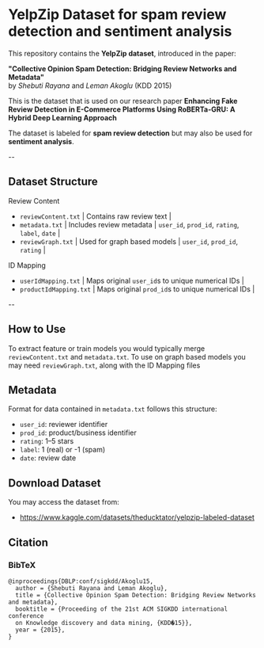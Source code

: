 # YelpZip Dataset for spam review detection and sentiment analysis

This repository contains the **YelpZip dataset**, introduced in the paper:

**"Collective Opinion Spam Detection: Bridging Review Networks and Metadata"**  
by *Shebuti Rayana* and *Leman Akoglu* (KDD 2015)

This is the dataset that is used on our research paper **Enhancing Fake Review Detection in E-Commerce Platforms Using RoBERTa-GRU: A Hybrid Deep Learning Approach**

The dataset is labeled for **spam review detection** but may also be used for **sentiment analysis**.

--

## Dataset Structure
Review Content
- `reviewContent.txt` | Contains raw review text | 
- `metadata.txt` | Includes review metadata | `user_id`, `prod_id`, `rating`, `label`, `date` |
- `reviewGraph.txt` | Used for graph based models | `user_id`, `prod_id`, `rating` |

ID Mapping
- `userIdMapping.txt` | Maps original `user_id`s to unique numerical IDs |
- `productIdMapping.txt` | Maps original `prod_id`s to unique numerical IDs |

--

## How to Use

To extract feature or train models you would typically merge `reviewContent.txt` and `metadata.txt`.
To use on graph based models you may need `reviewGraph.txt`, along with the ID Mapping files

## Metadata
Format for data contained in `metadata.txt` follows this structure:
- `user_id`: reviewer identifier  
- `prod_id`: product/business identifier  
- `rating`: 1–5 stars  
- `label`: 1 (real) or -1 (spam)  
- `date`: review date

## Download Dataset
You may access the dataset from:
- https://www.kaggle.com/datasets/theducktator/yelpzip-labeled-dataset

## Citation
### BibTeX
```
@inproceedings{DBLP:conf/sigkdd/Akoglu15,
  author = {Shebuti Rayana and Leman Akoglu},
  title = {Collective Opinion Spam Detection: Bridging Review Networks and metadata},
  booktitle = {Proceeding of the 21st ACM SIGKDD international conference
  on Knowledge discovery and data mining, {KDD�15}},
  year = {2015},
}
```
